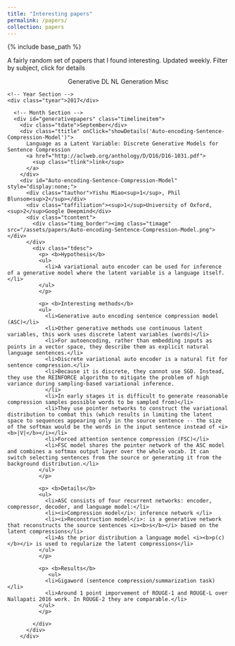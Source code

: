 ```yaml
---
title: "Interesting papers"
permalink: /papers/
collection: papers
---
```

<head>
  {% include base_path %}
  <link href="{{ base_path }}/assets/css/static/bootstrap.min.css" rel="stylesheet" media="screen">
  <link href="{{ base_path }}/assets/css/static/style.css" rel="stylesheet">
  <link href="{{ base_path }}/assets/css/static/css" rel="stylesheet" type="text/css">
  <style type="text/css"></style>
</head>


<script>
  (function(i,s,o,g,r,a,m){i['GoogleAnalyticsObject']=r;i[r]=i[r]||function(){
  (i[r].q=i[r].q||[]).push(arguments)},i[r].l=1*new Date();a=s.createElement(o),
  m=s.getElementsByTagName(o)[0];a.async=1;a.src=g;m.parentNode.insertBefore(a,m)
  })(window,document,'script','https://www.google-analytics.com/analytics.js','ga');

  ga('create', 'UA-86322230-1', 'auto');
  ga('send', 'pageview');
</script>

<body onload="start()">
<p>A fairly random set of papers that I found interesting. Updated weekly. Filter by subject, click for details</p>

<center>
  <div class="showmore" id="showgenerativepapers" style="display:inline-block;">Generative DL</div>
  <div class="showmore" id="shownlgpapers" style="display:inline-block;">NL Generation</div>
  <div class="showmore" id="showmiscpapers" style="display:inline-block;">Misc</div>
  <!-- <div class="showmore" id="showneuropapers" style="display:inline-block;">Neuroscience</div> -->
	<!-- <div class="showmore" id="showpredictivepapers" style="display:inline-block;">Predictive DL</div> -->
  <!-- <div class="showmore" id="showalgpapers" style="display:inline-block;">Algorithmic DL</div> -->
  <!-- <div class="showmore" id="showtheorypapers" style="display:inline-block;">DL Theory</div> -->
</center>

<div class="container">
  <div id="timeline">
    
    <!-- Year Section -->
    <div class="tyear">2017</div>

      <!-- Month Section -->
      <div id="generativepapers" class="timelineitem">
        <div class="tdate">September</div>
        <div class="ttitle" onClick="showDetails('Auto-encoding-Sentence-Compression-Model')">
          Language as a Latent Variable: Discrete Generative Models for Sentence Compression
          <a href="http://aclweb.org/anthology/D/D16/D16-1031.pdf">
            <sup class="tlink">link</sup>
          </a>
        </div>
        <div id="Auto-encoding-Sentence-Compression-Model" style="display:none;">
          <div class="tauthor">Yishu Miao<sup>1</sup>, Phil Blunsom<sup>2</sup></div>
          <div class="taffiliation"><sup>1</sup>University of Oxford, <sup>2</sup>Google Deepmind</div>
          <div class="tcontent">
            <div class="timg_border"><img class="timage" src="/assets/papers/Auto-encoding-Sentence-Compression-Model.png"></div>
          </div>
            <div class="tdesc">
              <p> <b>Hypothesis</b>
              <ul> 
                <li>A variational auto encoder can be used for inference of a generative model where the latent variable is a language itself.</li>
              </ul>
              </p>

              <p> <b>Interesting methods</b>
              <ul> 
                <li>Generative auto encoding sentence compression model (ASC)</li>
                <li>Other generative methods use continuous latent variables, this work uses discrete latent variables (words)</li>
                <li>For autoencoding, rather than embedding inputs as points in a vector space, they describe them as explicit natural language sentences.</li>
                <li>Discrete variational auto encoder is a natural fit for sentence compression.</li>
                <li>Because it is discrete, they cannot use SGD. Instead, they use the REINFORCE algorithm to mitigate the problem of high variance during sampling-based variational inference.
                </li>
                <li>In early stages it is difficult to generate reasonable compression samples possible words to be sampled from)</li>
                <li>They use pointer networks to construct the variational distribution to combat this (which results in limiting the latent space to sequences appearing only in the source sentence -- the size of the softmax would be the words in the input sentence instead of <i><b>|V|</b></i></li>
                <li>Forced attention sentence compression (FSC)</li>
                <li>FSC model shares the pointer network of the ASC model and combines a softmax output layer over the whole vocab. It can switch selecting sentences from the source or generating it from the background distribution.</li>
              </ul>
              </p>

              <p> <b>Details</b>
              <ul> 
                <li>ASC consists of four recurrent networks: encoder, compressor, decoder, and language model:</li>
                <li><i>Compression model</i>: inference network </li>
                <li><i>Reconstruction model</i>: is a generative network that reconstructs the source sentences <i><b>s</b></i> based on the latent compressions</li>
                <li>As the prior distribution a language model <i><b>p(c)</b></i> is used to regularize the latent compressions</li>
              </ul>
              </p>

              <p> <b>Results</b>
                 <ul> 
                <li>Gigaword (sentence compression/summarization task)</li>
                <li>Around 1 point imporvement of ROUGE-1 and ROUGE-L over Nallapati 2016 work. In ROUGE-2 they are comparable.</li>
              </ul>
              </p>

            </div>
          </div>
        </div>


  </div>

<script>
function start() {
	var show_nlg_papers = true;
  $("#shownlgpapers").click(function() {
    if(!show_nlg_papers) {
      $('[id=nlgpapers]').each(function() {
      	$('[id=nlgpapers]').slideDown('fast', function() {
      		$("#shownlgpapers").css('border', '2px solid #777');
      	})
      });
      show_nlg_papers = true;
    } else {
      $('[id=nlgpapers]').each(function() {
      	$('[id=nlgpapers]').slideUp('fast', function() {
      		$("#shownlgpapers").css('border', '2px solid #CCC');
      	})
      });
      show_nlg_papers = false;
    }
  });

    var show_neuro_papers = true;
  $("#showneuropapers").click(function() {
    if(!show_neuro_papers) {
      $('[id=neuropapers]').each(function() {
        $('[id=neuropapers]').slideDown('fast', function() {
          $("#showneuropapers").css('border', '2px solid #777');
        })
      });
      show_neuro_papers = true;
    } else {
      $('[id=neuropapers]').each(function() {
        $('[id=neuropapers]').slideUp('fast', function() {
          $("#showneuropapers").css('border', '2px solid #CCC');
        })
      });
      show_neuro_papers = false;
    }
  });

    var show_misc_papers = true;
  $("#showmiscpapers").click(function() {
    if(!show_misc_papers) {
      $('[id=miscpapers]').each(function() {
        $('[id=miscpapers]').slideDown('fast', function() {
          $("#showmiscpapers").css('border', '2px solid #777');
        })
      });
      show_misc_papers = true;
    } else {
      $('[id=miscpapers]').each(function() {
        $('[id=miscpapers]').slideUp('fast', function() {
          $("#showmiscpapers").css('border', '2px solid #CCC');
        })
      });
      show_misc_papers = false;
    }
  });

  	var show_generative_papers = true;
  $("#showgenerativepapers").click(function() {
    if(!show_generative_papers) {
      $('[id=generativepapers]').each(function() {
      	$('[id=generativepapers]').slideDown('fast', function() {
      		$("#showgenerativepapers").css('border', '2px solid #777');
      	})
      });
      show_generative_papers = true;
    } else {
      $('[id=generativepapers]').each(function() {
      	$('[id=generativepapers]').slideUp('fast', function() {
      		$("#showgenerativepapers").css('border', '2px solid #CCC');
      	})
      });
      show_generative_papers = false;
    }
  });


}

</script>

<script type="text/javascript">
function showDetails(name) {
    $('#' + name).toggle(); 
}

// $(function(){
//   $('#ttitle').click(function(){
//      $('#xor_details').toggle(); 
//   });
// });
</script>